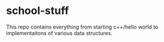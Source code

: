 # school-stuff
This repo contains everything from starting c++/hello world to implementaitons of various data structures.
